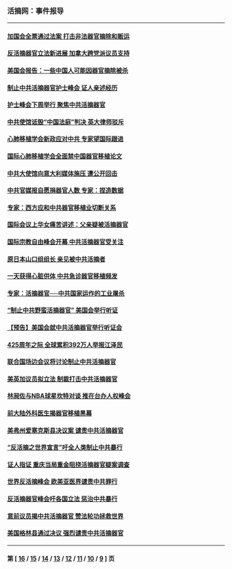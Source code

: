 ### 活摘网：事件报导
---
#### [加国会全票通过法案 打击非法器官摘除和贩运](../../pages/nf5877/n13884924.md?01140430) 
#### [反活摘器官立法新进展 加拿大跨党派议员支持](../../pages/nf5877/n13876061.md?01140430) 
#### [美国会报告：一些中国人可能因器官摘除被杀](../../pages/nf5877/n13867964.md?01140430) 
#### [制止中共活摘器官护士峰会 证人亲述经历](../../pages/nf5877/n13859007.md?01140430) 
#### [护士峰会下周举行 聚焦中共活摘器官](../../pages/nf5877/n13855418.md?01140430) 
#### [中共使馆诋毁“中国法庭”判决 英大律师驳斥](../../pages/nf5877/n13833945.md?01140430) 
#### [心肺移植学会新政应对中共 专家望国际跟进](../../pages/nf5877/n13829043.md?01140430) 
#### [国际心肺移植学会全面禁中国器官移植论文](../../pages/nf5877/n13827785.md?01140430) 
#### [中共大使馆向意大利媒体施压 遭公开回击](../../pages/nf5877/n13826038.md?01140430) 
#### [中共官媒报自愿捐器官人数 专家：捏造数据](../../pages/nf5877/n13814130.md?01140430) 
#### [专家：西方应和中共器官移植业切断关系](../../pages/nf5877/n13772828.md?01140430) 
#### [国际会议上华女痛苦讲述：父亲疑被活摘器官](../../pages/nf5877/n13771583.md?01140430) 
#### [国际宗教自由峰会开幕 中共活摘器官受关注](../../pages/nf5877/n13769995.md?01140430) 
#### [原日本山口组组长 亲见被中共活摘者](../../pages/nf5877/n13767360.md?01140430) 
#### [一天获得心脏供体 中共急诊器官移植频发](../../pages/nf5877/n13764689.md?01140430) 
#### [专家：活摘器官──中共国家运作的工业屠杀](../../pages/nf5877/n13761178.md?01140430) 
#### [“制止中共野蛮活摘器官” 美国会举行听证](../../pages/nf5877/n13735831.md?01140430) 
#### [【预告】美国会就中共活摘器官举行听证会](../../pages/nf5877/n13732843.md?01140430) 
#### [425周年之际 全球累积392万人举报江泽民](../../pages/nf5877/n13719232.md?01140430) 
#### [联合国场边会议将讨论制止中共活摘器官](../../pages/nf5877/n13656361.md?01140430) 
#### [美英加议员拟立法 制裁打击中共活摘器官](../../pages/nf5877/n13430251.md?01140430) 
#### [林昶佐与NBA球星坎特对谈 推在台办人权峰会](../../pages/nf5877/n13414467.md?01140430) 
#### [前大陆外科医生揭器官移植黑幕](../../pages/nf5877/n13401416.md?01140430) 
#### [美弗州爱塞克斯县决议案 谴责中共活摘器官](../../pages/nf5877/n13320919.md?01140430) 
#### [“反活摘之世界宣言”吁全人类制止中共暴行](../../pages/nf5877/n13259730.md?01140430) 
#### [证人指证 重庆当局重金阻挠活摘器官疑案调查](../../pages/nf5877/n13259127.md?01140430) 
#### [世界反活摘峰会 欧美亚医界谴责中共罪行](../../pages/nf5877/n13253550.md?01140430) 
#### [反活摘器官峰会吁各国立法 惩治中共暴行](../../pages/nf5877/n13245052.md?01140430) 
#### [意前议员揭中共活摘器官 赞法轮功拯救世界](../../pages/nf5877/n13203445.md?01140430) 
#### [美国格林县通过决议 强烈谴责中共活摘器官](../../pages/nf5877/n13119367.md?01140430) 

---
#### 第 [ [16](./16.md?01140430) / [15](./15.md?01140430) / [14](./14.md?01140430) / [13](./13.md?01140430) / [12](./12.md?01140430) / [11](./11.md?01140430) / [10](./10.md?01140430) / [9](./9.md?01140430) ] 页
